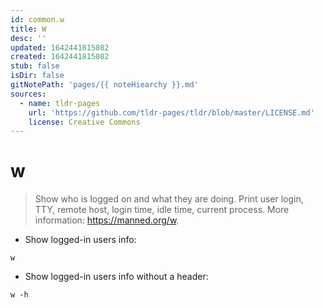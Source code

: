 ```yaml
---
id: common.w
title: W
desc: ''
updated: 1642441815082
created: 1642441815082
stub: false
isDir: false
gitNotePath: 'pages/{{ noteHiearchy }}.md'
sources:
  - name: tldr-pages
    url: 'https://github.com/tldr-pages/tldr/blob/master/LICENSE.md'
    license: Creative Commons
---
```

# w

> Show who is logged on and what they are doing.
> Print user login, TTY, remote host, login time, idle time, current process.
> More information: <https://manned.org/w>.

- Show logged-in users info:

`w`

- Show logged-in users info without a header:

`w -h`

